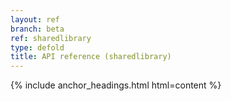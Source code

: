 ```yaml
---
layout: ref
branch: beta
ref: sharedlibrary
type: defold
title: API reference (sharedlibrary)
---
```

{% include anchor_headings.html html=content %}